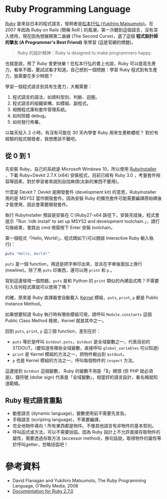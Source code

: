 # Ruby Programming Language

[Ruby](https://www.ruby-lang.org/) 是來自日本的程式語言，發明者是[松本行弘 (Yukihiro Matsumoto)](https://matz.rubyist.net/)。在 2007 年因為 Ruby on Rails (簡稱 RoR ) 的風潮，第一次聽到這個語言，沒有深入使用，現在因為想展開第二曲線 (The Second Curve)，選了這個 **程式設計師的摯友 (A Programmer's Best Friend)** 來學習 (這是官網的標題)。

> Ruby 的設計精神：Ruby is designed to make programmers happy.

也就是說，用了 Ruby 會更快樂！在松本行弘的書上也說，Ruby 可以提高生產力，看來不錯，要試試看才知道。自己想到一個問題：學習 Ruby 程式到有生產力，我需要花多少時間？

學習一個程式語言到具有生產力，大概需要：
1. 程式語言的語法，如資料型別、判斷、迴圈。
2. 程式語言的組織架構，如模組、副程式。
3. 相關程式庫和套件管理系統。
4. 如何除錯 debug。
5. 如何發行佈署。

以每天投入 2 小時，有沒有可能在 30 天內學會 Ruby 用來生產軟體呢？ 對於有經驗的程式開發者，我想應該不難吧。

## 從 0 到 1

先安裝 Ruby，自己的系統是 Microsoft Windows 10，所以使用 [RubyInstaller](https://rubyinstaller.org/) ，下載 Ruby+Devkit 2.7.X (x64) 安裝程式，目前已經有 Ruby 3.0 ，考量套件相容等因素，對於學習者來說別自找麻煩(太新的東西不要用)。

什麼是 Devkit？ Devkit 是開發套件 (development kit) 的意思，RubyInstaller 用的是 MSYS2 當作開發套件。因為安裝 Ruby 的擴充套件可能需要編譯原始碼後才能使用，因此會需要開發套件。

執行 RubyInstaller 預設是安裝在 C:\Ruby27-x64 路徑下，安裝完成後，程式會提示「Run 'ridk install' to set up MSYS2 and development toolchain.」，請打勾後結束，會跳出 cmd 視窗按下 Enter 安裝 toolchain。

第一個程式「Hello, World!」，程式碼如下(可以開啟 Interactive Ruby 輸入執行)：

```ruby
puts "Hello, World!"
```

`puts` 是一個 function，用途是把字串印出來，並且在字串後面加上換行 (newline)。除了用 `puts` 印東西，還可以用 `print` 和 `p` 。

寫到這邊發現一個問題，`puts` 是和 Python 的 `print` 類似的內建函式嗎？不需要引入任何程式庫就可以使用了嗎？

的確，原來是 Ruby 直譯器會自動載入 [Kernel](https://docs.ruby-lang.org/en/2.7.0/Kernel.html) 模組，`puts`, `print`, `p` 都是 Public Instance Method。

如果想要知道 Ruby 執行時有哪些模組可用，請呼叫 `Module.constants` 這個 Public Class Method 檢視，Kernel 就是其中之一。

回到 `puts`, `print`, `p` 這三個 function，差別在於：

* `puts` 等於是呼叫 `$stdout.puts`，`$stdout` 是全域變數之一，代表目前的 STDOUT。(要知道有哪些全域變數，直接呼叫 `global_variables` 可以知道)
* `print` 是 Kernel 模組的方法之一，把物件輸出到 `$stdout`。
* `p` 也是 Kernel 模組的方法之一，呼叫每個物件的 `inspect` 方法。

這邊提到 `$stdout` 這個變數， Ruby 的變數不用是「$」開頭 (但 PHP 就必須是)，錢符號 (dollar sign) 代表是「全域變數」，相當好的語言設計，看名稱就知道範疇。


## Ruby 程式語言重點

* 動態語言 (dynamic language)，變數使用前不需要先宣告。
* 手稿語言 (scripting language)，不需要編譯。
* 完全地物件導向！所有東西都是物件。不像其他語言有非物件的基本型別。
* 呼叫函式或方法，可以不需要括弧。因為 Ruby 設計上不允許直接存取物件的屬性，需要透過存取方法 (accessor method)，換句話說，取得物件的屬性等於呼叫getter，忽略括弧吧！

# 參考資料
* David Flanagan and Yukihiro Matsumoto, The Ruby Programming Language, O'Reilly Media, 2008
* [Documentation for Ruby 2.7.0](https://docs.ruby-lang.org/en/2.7.0/)
